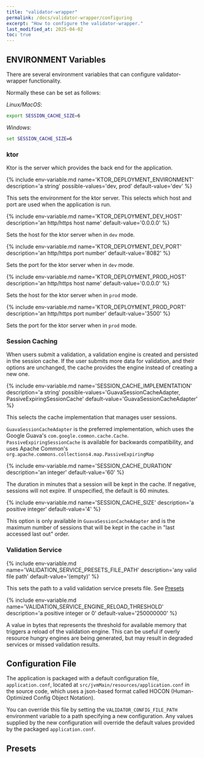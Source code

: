 ```yaml
---
title: "validator-wrapper"
permalink: /docs/validator-wrapper/configuring
excerpt: "How to configure the validator-wrapper."
last_modified_at: 2025-04-02
toc: true
---
```

## ENVIRONMENT Variables
There are several environment variables that can configure validator-wrapper functionality.

Normally these can be set as follows:

*Linux/MacOS*:
```bash
export SESSION_CACHE_SIZE=6
```

*Windows*:
```bat
set SESSION_CACHE_SIZE=6
```

### ktor

Ktor is the server which provides the back end for the application.

{% include env-variable.md
name='KTOR_DEPLOYMENT_ENVIRONMENT'
description='a string'
possible-values='dev, prod'
default-value='dev' %}

This sets the environment for the ktor server. This selects which host and port are used when the application is run.

{% include env-variable.md
name='KTOR_DEPLOYMENT_DEV_HOST'
description='an http/https host name'
default-value='0.0.0.0' %}

Sets the host for the ktor server when in `dev` mode.

{% include env-variable.md
name='KTOR_DEPLOYMENT_DEV_PORT'
description='an http/https port number'
default-value='8082' %}

Sets the port for the ktor server when in `dev` mode.

{% include env-variable.md
name='KTOR_DEPLOYMENT_PROD_HOST'
description='an http/https host name'
default-value='0.0.0.0' %}

Sets the host for the ktor server when in `prod` mode.

{% include env-variable.md
name='KTOR_DEPLOYMENT_PROD_PORT'
description='an http/https port number'
default-value='3500' %}

Sets the port for the ktor server when in `prod` mode.

### Session Caching 

When users submit a validation, a validation engine is created and persisted in the session cache. If the user submits 
more data for validation, and their options are unchanged, the cache provides the engine instead of creating a new one.


{% include env-variable.md
name='SESSION_CACHE_IMPLEMENTATION'
description='a string'
possible-values='GuavaSessionCacheAdapter, PassiveExpiringSessionCache'
default-value='GuavaSessionCacheAdapter' %}

This selects the cache implementation that manages user sessions. 

`GuavaSessionCacheAdapter` is the preferred implementation, which uses the Google Guava's 
`com.google.common.cache.Cache`. `PassiveExpiringSessionCache` is available for backwards compatibility, and uses Apache 
Common's `org.apache.commons.collections4.map.PassiveExpiringMap`

{% include env-variable.md
name='SESSION_CACHE_DURATION'
description='an integer'
default-value='60' %}

The duration in minutes that a session will be kept in the cache. If negative, sessions will not expire. If unspecified, 
the default is 60 minutes.

{% include env-variable.md
name='SESSION_CACHE_SIZE'
description='a positive integer'
default-value='4' %}

This option is only available in `GuavaSessionCacheAdapter` and is the maximum number of sessions that will be kept in 
the cache in "last accessed last out" order.

### Validation Service

{% include env-variable.md 
name='VALIDATION_SERVICE_PRESETS_FILE_PATH' 
description='any valid file path' 
default-value='(empty)' %}

This sets the path to a valid validation service presets file. See [Presets](#presets)

{% include env-variable.md
name='VALIDATION_SERVICE_ENGINE_RELOAD_THRESHOLD'
description='a positive integer or 0'
default-value='250000000' %}

A value in bytes that represents the threshold for available memory that triggers a reload of the validation engine. 
This can be useful if overly resource hungry engines are being generated, but may result in degraded services or missed 
validation results.

## Configuration File

The application is packaged with a default configuration file, `application.conf`, located  at 
`src/jvmMain/resources/application.conf` in the source code, which uses a json-based format called HOCON 
(Human-Optimized Config Object Notation).



You can override this file by setting the `VALIDATOR_CONFIG_FILE_PATH` environment variable to a path specifying a new 
configuration. Any values supplied by the new configuration will override the default values provided by the packaged 
`application.conf`.


## Presets


[Link-ValidatorWrapperWeb]: https://validator.fhir.org/
[Link-GradleWebpage]: https://gradle.org/
[Link-GradleKotlinDSLPrimer]: https://docs.gradle.org/current/userguide/kotlin_dsl.html
[Link-GradleInstall]: https://gradle.org/install/
[Link-GradleWrapper]: https://docs.gradle.org/current/userguide/gradle_wrapper.html
[Link-ValidatorConfluence]: https://confluence.hl7.org/display/FHIR/Using+the+FHIR+Validator